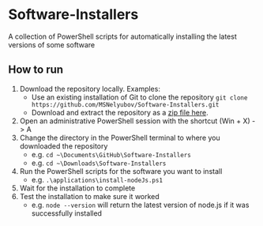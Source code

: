 # Software-Installers
A collection of PowerShell scripts for automatically installing the latest versions of some software
 
## How to run
1. Download the repository locally. Examples:
    - Use an existing installation of Git to clone the repository `git clone https://github.com/MSNelyubov/Software-Installers.git`
    - Download and extract the repository as a [zip file here](https://github.com/MSNelyubov/Software-Installers/archive/refs/heads/main.zip).
2. Open an administrative PowerShell session with the shortcut (Win + X) -> A
3. Change the directory in the PowerShell terminal to where you downloaded the repository
    - e.g. `cd ~\Documents\GitHub\Software-Installers`
    - e.g. `cd ~\Downloads\Software-Installers`
4. Run the PowerShell scripts for the software you want to install
    - e.g. `.\applications\install-nodeJs.ps1`
5. Wait for the installation to complete
6. Test the installation to make sure it worked
    - e.g. `node --version` will return the latest version of node.js if it was successfully installed
